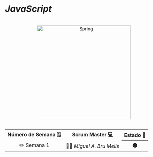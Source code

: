 # *JavaScript*

<br>

<div align="center">
<img src="https://github.com/CodeSystem2022/Kodifikades_Tercer_Semestre/assets/81488933/d853a90c-62b5-4b8e-bba5-33779e416790" alt="Spring" width="300" height="300"></img>
</div>  

<br>

  <table align="center">
	<tr>
		<th>Número de Semana 🗓️ </th>
		<th>Scrum Master 💻</th>
    <th>Estado 🚀 </th>
  </tr>
   	<tr>
		<td align="center">✏️ Semana 1</td>
		<td>👨‍💻<em>  Miguel A. Bru Melis </em></td>
		<th> 🟢 </th>
   	</tr>
</table>
